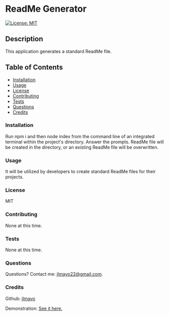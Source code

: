 # ReadMe Generator

  [![License: MIT](https://img.shields.io/badge/License-MIT-yellow.svg)](https://opensource.org/licenses/MIT)
  
  ## Description

  This application generates a standard ReadMe file.

  ## Table of Contents

  * [Installation](#installation)
  * [Usage](#usage)
  * [License](#license)
  * [Contributing](#contributing)
  * [Tests](#tests)
  * [Questions](#questions)
  * [Credits](#credits)

  ### Installation

  Run npm i and then node index from the command line of an integrated terminal within the project's directory. Answer the prompts. ReadMe file will be created in the directory, or an existing ReadMe file will be overwritten.

  ### Usage

  It will be utilized by developers to create standard ReadMe files for their projects.

  ### License
  MIT

  ### Contributing
  None at this time.

  ### Tests
  None at this time.

  ### Questions
   
  Questions? Contact me: jlmayo22@gmail.com.

  ### Credits

  Github: [jlmayo](https://github.com/jlmayo/ReadMe-Generator)

  Demonstration: [See it here.](https://drive.google.com/file/d/1nKiZ6haCYLyDAazvO89hmEwTsxiGf3yl/view?usp=sharing)
